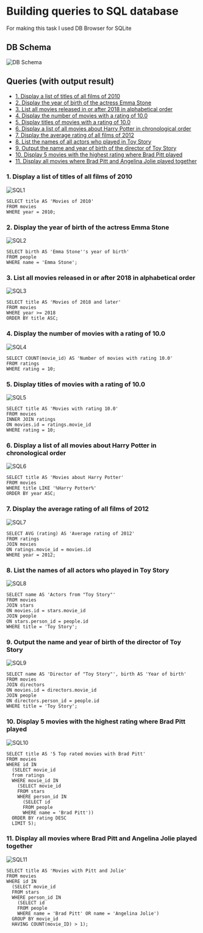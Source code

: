 # Building queries to SQL database

For making this task I used DB Browser for SQLite

## DB Schema

![DB Schema](./DB_Schema.png)

## Queries (with output result)

- [1. Display a list of titles of all films of 2010](#sql1)
- [2. Display the year of birth of the actress Emma Stone](#sql2)
- [3. List all movies released in or after 2018 in alphabetical order](#sql3)
- [4. Display the number of movies with a rating of 10.0](#sql4)
- [5. Display titles of movies with a rating of 10.0](#sql5)
- [6. Display a list of all movies about Harry Potter in chronological order](#sql6)
- [7. Display the average rating of all films of 2012](#sql7)
- [8. List the names of all actors who played in Toy Story](#sql8)
- [9. Output the name and year of birth of the director of Toy Story](#sql9)
- [10. Display 5 movies with the highest rating where Brad Pitt played](#sql10)
- [11. Display all movies where Brad Pitt and Angelina Jolie played together](#sql11)

### 1. Display a list of titles of all films of 2010 <a name="sql1"></a>
![SQL1](./SQL_01_Display_a_list_of_titles_of_all_films_of_2010.png)
```
SELECT title AS 'Movies of 2010'
FROM movies
WHERE year = 2010;
```

### 2. Display the year of birth of the actress Emma Stone <a name="sql2"></a>
![SQL2](./SQL_02_Display_the_year_of_birth_of_the_actress_Emma_Stone.png)
```
SELECT birth AS 'Emma Stone''s year of birth'
FROM people
WHERE name = 'Emma Stone';
```

### 3. List all movies released in or after 2018 in alphabetical order <a name="sql3"></a>
![SQL3](./SQL_03_List_all_movies_released_in_or_after_2018_in_alphabetical_order.png)
```
SELECT title AS 'Movies of 2018 and later'
FROM movies
WHERE year >= 2018
ORDER BY title ASC;
```

### 4. Display the number of movies with a rating of 10.0 <a name="sql4"></a>
![SQL4](./SQL_04_Display_the_number_of_movies_with_a_rating_of_10.0.png)
```
SELECT COUNT(movie_id) AS 'Number of movies with rating 10.0'
FROM ratings
WHERE rating = 10;
```

### 5. Display titles of movies with a rating of 10.0 <a name="sql5"></a>
![SQL5](./SQL_05_Display_names_of_movies_with_a_rating_of_10.0.png)
```
SELECT title AS 'Movies with rating 10.0'
FROM movies
INNER JOIN ratings 
ON movies.id = ratings.movie_id
WHERE rating = 10;
```

### 6. Display a list of all movies about Harry Potter in chronological order <a name="sql6"></a>
![SQL6](./SQL_06_Display_a_list_of_all_movies_about_Harry_Potter_in_chronological_order.png)
```
SELECT title AS 'Movies about Harry Potter'
FROM movies
WHERE title LIKE '%Harry Potter%'
ORDER BY year ASC;
```

### 7. Display the average rating of all films of 2012 <a name="sql7"></a>
![SQL7](./SQL_07_Display_the_average_rating_of_all_films_of_2012.png)
```
SELECT AVG (rating) AS 'Average rating of 2012'
FROM ratings
JOIN movies
ON ratings.movie_id = movies.id
WHERE year = 2012;
```

### 8. List the names of all actors who played in Toy Story <a name="sql8"></a>
![SQL8](./SQL_08_List_the_names_of_all_actors_who_played_in_Toy_Story.png)
```
SELECT name AS 'Actors from "Toy Story"'
FROM movies
JOIN stars
ON movies.id = stars.movie_id
JOIN people
ON stars.person_id = people.id
WHERE title = 'Toy Story';
```

### 9. Output the name and year of birth of the director of Toy Story <a name="sql9"></a>
![SQL9](./SQL_09_Output_the_name_and_year_of_birth_of_the_director_of_Toy_Story.png)
```
SELECT name AS 'Director of "Toy Story"', birth AS 'Year of birth'
FROM movies
JOIN directors
ON movies.id = directors.movie_id
JOIN people
ON directors.person_id = people.id
WHERE title = 'Toy Story';
```

### 10. Display 5 movies with the highest rating where Brad Pitt played <a name="sql10"></a>
![SQL10](./SQL_10_Display_5_movies_with_the_highest_rating_where_Brad_Pitt_played.png)
```
SELECT title AS '5 Top rated movies with Brad Pitt'
FROM movies
WHERE id IN 
  (SELECT movie_id
  from ratings
  WHERE movie_id IN
    (SELECT movie_id
    FROM stars
    WHERE person_id IN
      (SELECT id
      FROM people
      WHERE name = 'Brad Pitt'))
  ORDER BY rating DESC
  LIMIT 5);
```

### 11. Display all movies where Brad Pitt and Angelina Jolie played together <a name="sql11"></a>
![SQL11](./SQL_11_Display_all_movies_where_Brad_Pitt_and_Angelina_Jolie_played_together.png)
```
SELECT title AS 'Movies with Pitt and Jolie'
FROM movies
WHERE id IN
  (SELECT movie_id
  FROM stars
  WHERE person_id IN 
    (SELECT id
    FROM people
    WHERE name = 'Brad Pitt' OR name = 'Angelina Jolie')
  GROUP BY movie_id
  HAVING COUNT(movie_ID) > 1);
```
